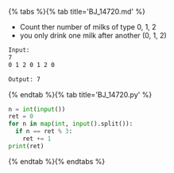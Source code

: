 {% tabs %}{% tab title='BJ_14720.md' %}

* Count ther number of milks of type 0, 1, 2
* you only drink one milk after another (0, 1, 2)

```txt
Input:
7
0 1 2 0 1 2 0

Output: 7
```

{% endtab %}{% tab title='BJ_14720.py' %}

```py
n = int(input())
ret = 0
for n in map(int, input().split()):
  if n == ret % 3:
    ret += 1
print(ret)
```

{% endtab %}{% endtabs %}
